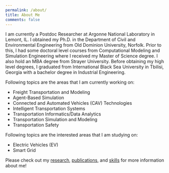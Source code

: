 ```yaml
---
permalink: /about/
title: About Me
comments: false
---
```


I am currently a Postdoc Researcher at Argonne National Laboratory in Lemont, IL. I obtained my Ph.D. in the Department of Civil and Environmental Engineering from Old Dominion University, Norfolk. Prior to this, I had some doctoral level courses from Computational Modeling and Simulation Engineering where I received my Master of Science degree. I also hold an MBA degree from Strayer University. Before obtaining my high level degrees, I graduated from International Black Sea University in Tbilisi, Georgia with a bachelor degree in Industrial Engineering.

Following topics are the areas that I am currently working on:

   * Freight Transportation and Modeling
   * Agent-Based Simulation
   * Connected and Automated Vehicles (CAV) Technologies
   * Intelligent Transportation Systems
   * Transportation Informatics/Data Analytics
   * Transportation Simulation and Modeling
   * Transportation Safety

Following topics are the interested areas that I am studying on:

   * Electric Vehicles (EV)
   * Smart Grid

Please check out my [research](http://olcaysahin.com/research/), [publications](http://olcaysahin.com/publications/), and [skills](http://olcaysahin.com/mytoolset/) for more information about me!
